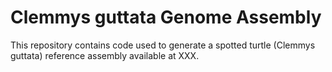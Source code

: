 # Clemmys guttata Genome Assembly

This repository contains code used to generate a spotted turtle (Clemmys guttata) reference assembly available at XXX.
